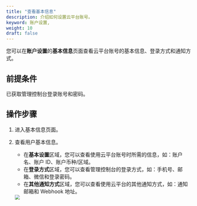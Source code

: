 ```yaml
---
title: "查看基本信息"
description: 介绍如何设置云平台账号。
keyword: 账户设置,
weight: 10
draft: false
---
```


您可以在**账户设置**的**基本信息**页面查看云平台账号的基本信息、登录方式和通知方式。

## 前提条件

已获取管理控制台登录账号和密码。

## 操作步骤

1. 进入基本信息页面。

2. 查看用户基本信息。

   - 在**基本设置**区域，您可以查看使用云平台账号时所需的信息，如：账户名、账户 ID、账户币种/区域。
   - 在**登录方式**区域，您可以查看管理控制台的登录方式，如：手机号、邮箱、微信和登录密码。
   - 在**其他通知方式**区域，您可以查看使用云平台的其他通知方式，如：通知邮箱和 Webhook 地址。

   <img src="../../../_images/account_setup_info.png" style="zoom:80%;" />

   
